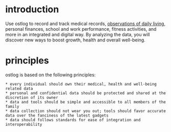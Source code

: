 # introduction
Use ostlog to record and track medical records, [observations of daily living](https://en.wikipedia.org/wiki/Observations_of_daily_living), personal finances, school and work performance, fitness activities, and more in an integrated and digital way. By analyzing the data, you will discover new ways to boost growth, health and overall well-being. 

# principles
ostlog is based on the following principles:

	* every individual should own their medical, health and well-being related data
	* personal and confidential data should be protected and shared at the discretion of its owner 
	* data and tools should be simple and accessible to all members of the family 
	* data collection should not wear you out; tools should favor accurate data over the fanciness of the latest gadgets 
	* data should follows standards for ease of integration and interoperability
